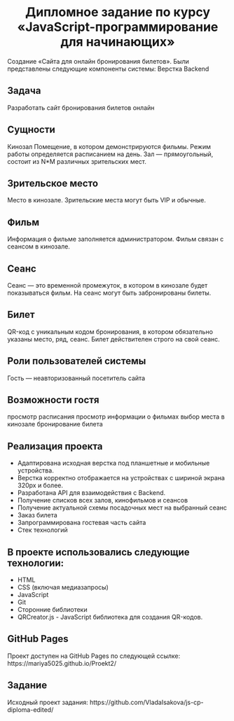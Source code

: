 <h1 align="center"> Дипломное задание по курсу «JavaScript-программирование для начинающих»</h1>
Создание «Cайта для онлайн бронирования билетов».
Были представлены следующие компоненты системы:
Верстка
Backend

<h2>Задача</h2>
Разработать сайт бронирования билетов онлайн

<h2>Сущности</h2>
Кинозал
Помещение, в котором демонстрируются фильмы. Режим работы определяется расписанием на день. Зал — прямоугольный, состоит из N*M различных зрительских мест.

<h2>Зрительское место</h2>
Место в кинозале. Зрительские места могут быть VIP и обычные.

<h2>Фильм</h2>
Информация о фильме заполняется администратором. Фильм связан с сеансом в кинозале.

<h2>Сеанс</h2>
Сеанс — это временной промежуток, в котором в кинозале будет показываться фильм. На сеанс могут быть забронированы билеты.

<h2>Билет</h2>
QR-код c уникальным кодом бронирования, в котором обязательно указаны место, ряд, сеанс. Билет действителен строго на свой сеанс.

<h2>Роли пользователей системы</h2>
Гость — неавторизованный посетитель сайта

<h2>Возможности гостя</h2>
просмотр расписания
просмотр информации о фильмах
выбор места в кинозале
бронирование билета

<h2>Реализация проекта</h2>
<ul>
<li>Адаптирована исходная верстка под планшетные и мобильные устройства. 
<li>Верстка корректно отображается на устройствах с шириной экрана 320px и более.
<li>Разработана API для взаимодействия с Backend.
<li>Получение списков всех залов, кинофильмов и сеансов
<li>Получение актуальной схемы посадочных мест на выбранный сеанс
<li>Заказ билета
<li>Запрограммирована гостевая часть сайта
<li>Стек технологий
</ul>

<h2>В проекте использовались следующие технологии:</h2>
<ul>
<li>HTML
<li>CSS (включая медиазапросы)
<li>JavaScript
<li>Git
<li>Сторонние библиотеки
<li>QRCreator.js - JavaScript библиотека для создания QR-кодов.
</ul>
<h2>GitHub Pages</h2>
Проект доступен на GitHub Pages по следующей ссылке: https://mariya5025.github.io/Proekt2/

<h2>Задание</h2>
Исходный проект задания: https://github.com/VladaIsakova/js-cp-diploma-edited/
